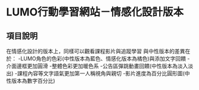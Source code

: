 # LUMO行動學習網站－情感化設計版本

## 項目說明
在情感化設計的版本上，同樣可以觀看課程影片與追蹤學習
與中性版本的差異在於：
-LUMO角色的色彩(中性版本為藍色、情感化版本為橘色)與添加文字回饋
-介面邊框更加圓滑
-整體色彩更加暖色系
-公告區彈跳動畫回饋(中性版本為淡入淡出)
-課程內容等文字語氣更加第一人稱視角與親切
-影片進度為百分比圓形圖(中性版本為數字百分比)
